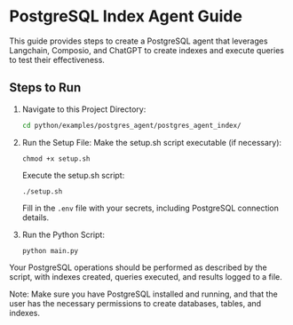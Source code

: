 # PostgreSQL Index Agent Guide

This guide provides steps to create a PostgreSQL agent that leverages Langchain, Composio, and ChatGPT to create indexes and execute queries to test their effectiveness.

## Steps to Run

1. Navigate to this Project Directory:
   ```sh
   cd python/examples/postgres_agent/postgres_agent_index/
   ```

2. Run the Setup File:
   Make the setup.sh script executable (if necessary):
   ```shell
   chmod +x setup.sh
   ```
   Execute the setup.sh script:
   ```shell
   ./setup.sh
   ```
   Fill in the `.env` file with your secrets, including PostgreSQL connection details.

3. Run the Python Script:
   ```shell
   python main.py
   ```

Your PostgreSQL operations should be performed as described by the script, with indexes created, queries executed, and results logged to a file.

Note: Make sure you have PostgreSQL installed and running, and that the user has the necessary permissions to create databases, tables, and indexes.